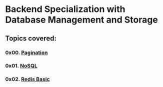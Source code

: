 # Backend Specialization with Database Management and Storage

## Topics covered:

### 0x00. [Pagination](https://github.com/GideonBature/alx-backend-storage/tree/main/0x00-pagination)

### 0x01. [NoSQL](https://github.com/GideonBature/alx-backend-storage/tree/main/0x01-NoSQL)

### 0x02. [Redis Basic](https://github.com/GideonBature/alx-backend-storage/tree/main/0x02-redis_basic)
